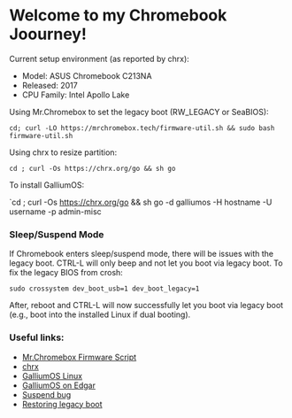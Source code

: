 # Welcome to my Chromebook Joourney!

Current setup environment (as reported by chrx):
* Model:       ASUS Chromebook C213NA
* Released:    2017
* CPU Family:  Intel Apollo Lake


Using Mr.Chromebox to set the legacy boot (RW_LEGACY or SeaBIOS):

`cd; curl -LO https://mrchromebox.tech/firmware-util.sh && sudo bash firmware-util.sh`

Using chrx to resize partition:

`cd ; curl -Os https://chrx.org/go && sh go`

To install GalliumOS:

`cd ; curl -Os https://chrx.org/go && sh go -d galliumos -H hostname -U username -p admin-misc

### Sleep/Suspend Mode
If Chromebook enters sleep/suspend mode, there will be issues with the legacy boot.  CTRL-L will only beep and not let you boot via legacy boot.  To fix the legacy BIOS from crosh:

`sudo crossystem dev_boot_usb=1 dev_boot_legacy=1`

After, reboot and CTRL-L will now successfully let you boot via legacy boot (e.g., boot into the installed Linux if dual booting).

### Useful links:
* [Mr.Chromebox Firmware Script](https://mrchromebox.tech/#fwscript)
* [chrx](https://chrx.org/)
* [GalliumOS Linux](https://galliumos.org/)
* [GalliumOS on Edgar](https://gist.github.com/stupidpupil/1e88638e5240476ec1f77d4b27747c88)
* [Suspend bug](https://bugs.chromium.org/p/chromium/issues/detail?id=221905)
* [Restoring legacy boot](http://jrs-s.net/2014/04/01/restoring-legacy-boot-linux-boot-on-a-chromebook/)
